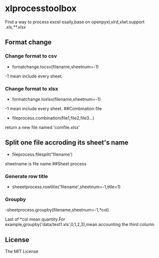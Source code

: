 # xlprocesstoolbox
Find a way to process excel esaily,base on  openpyxl,xlrd,xlwt.support *.xls,**.xlsx*
## Format change
###  Change format to csv
- fornatchange.tocsv(filename,sheetnum=-1)

\-1 mean include every sheet.
### Change format to xlsx
- formatchange.toxlsx(filename,sheetnum=-1)

\-1 mean include every sheet.
##Combination file
- fileprocess.combination(file1,file2,file3...) 

return a new file named 'comfile.xlsx'
## Split one file accroding its sheet's name
-  fileprocess.filesplit('filename')

sheetname is file name
##Sheet process
### Generate row title
- sheeetprocess.rowtltie('filename',sheetnum=-1,title=1)
### Groupby
-sheetprocess.groupby(filename,sheetnum=-1,*col)

Last of *col mean quantity.For example,groupby('data/test1.xls',0,1,2,3),mean accounting the third column 

## License

The MIT License
